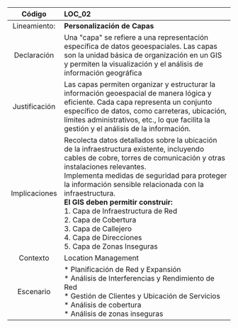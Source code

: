 | Código  | LOC_02 |
|:---:|:--- |
|Lineamiento:| **Personalización de Capas** |
| Declaración | Una "capa" se refiere a una representación específica de datos geoespaciales. Las capas son la unidad básica de organización en un GIS y permiten la visualización y el análisis de información geográfica|
|Justificación|Las capas permiten organizar y estructurar la información geoespacial de manera lógica y eficiente. Cada capa representa un conjunto específico de datos, como carreteras, ubicación, límites administrativos, etc., lo que facilita la gestión y el análisis de la información.|
|Implicaciones|Recolecta datos detallados sobre la ubicación de la infraestructura existente, incluyendo cables de cobre, torres de comunicación y otras instalaciones relevantes. </br> Implementa medidas de seguridad para proteger la información sensible relacionada con la infraestructura. </br> **El GIS deben permitir construir:** </br> 1. Capa de Infraestructura de Red </br> 2. Capa de Cobertura </br> 3.	Capa de Callejero </br> 4. Capa de Direcciones </br> 5.	Capa de Zonas Inseguras |
|Contexto|Location Management|
|Escenario|* Planificación de Red y Expansión <br/> * Análisis de Interferencias y Rendimiento de Red <br/> * Gestión de Clientes y Ubicación de Servicios <br/> * Análisis de cobertura <br/> * Análisis de zonas inseguras|
